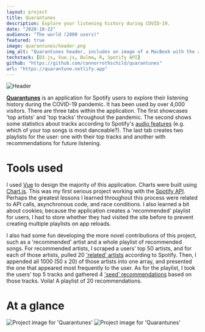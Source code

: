 ```yaml
---
layout: project
title: Quarantunes
description: Explore your listening history during COVID-19.
date: "2020-10-22"
audience: "The world (2000 users)"
featured: true
image: quarantunes/header.png
img_alt: "Quarantunes header, includes an image of a MacBook with the application open."
techstack: [D3.js, Vue.js, Bulma, R, Spotify API]
github: "https://github.com/connorrothschild/quarantunes"
url: "https://quarantune.netlify.app"
---
```


<script>
import Image from "$lib/global/Image.svelte"
</script>

<Image href="https://quarantune.netlify.app" src="/images/project/quarantunes/header.png" alt="Header"></Image>



[**Quarantunes**](https://quarantune.netlify.app) is an application for Spotify users to explore their listening history during the COVID-19 pandemic. It has been used by over 4,000 visitors.
There are three tabs within the application.
The first showcases 'top artists' and 'top tracks' throughout the pandemic.
The second shows some statistics about tracks according to Spotify's [audio features](https://developer.spotify.com/documentation/web-api/reference/#endpoint-get-audio-features) (e.g. which of your top songs is most danceable?).
The last tab creates two playlists for the user: one with their top tracks and another with recommendations for future listening.

# Tools used

I used [Vue](https://vuejs.org/) to design the majority of this application. Charts were built using [Chart.js](https://www.chartjs.org/). This was my first serious project working with the [Spotify API](https://developer.spotify.com/documentation/web-api/). Perhaps the greatest lessons I learned throughout this process were related to API calls, asynchronous code, and race conditions. I also learned a bit about cookies; because the application creates a 'recommended' playlist for users, I had to store whether they had visited the site before to prevent creating multiple playlists on app reloads.

I also had some fun developing the more novel contributions of this project, such as a 'recommended' artist and a whole playlist of recommended songs. For recommended artists, I scraped a users' top 50 artists, and for each of those artists, pulled 20 ['related' artists](https://developer.spotify.com/documentation/web-api/reference/#endpoint-get-an-artists-related-artists) according to Spotify. Then, I appended all 1000 (50 x 20) of those artists into one array, and presented the one that appeared most frequently to the user. As for the playlist, I took the users' top 5 tracks and gathered 4 ['seed' recommendations](https://developer.spotify.com/console/get-recommendations/) based on those tracks. Voila! A playlist of 20 recommendations.

# At a glance

<Image style="box-shadow: none;" src="/images/project/quarantunes/macbook.png" alt="Project image for 'Quarantunes'"></Image>
<Image style="box-shadow: none;" src="/images/project/quarantunes/side-by-side.png" alt="Project image for 'Quarantunes'"></Image>
